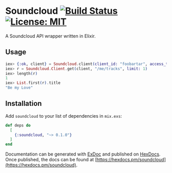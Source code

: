 # Soundcloud [![Build Status](https://travis-ci.com/adolfosilva/soundcloud.svg?token=dAEFQZUJn1dYyRnXJ6Vs&branch=master)](https://travis-ci.com/adolfosilva/soundcloud) [![License: MIT](https://img.shields.io/badge/License-MIT-orange.svg)](https://opensource.org/licenses/MIT)

A Soundcloud API wrapper written in Elixir.

## Usage

```elixir
iex> {:ok, client} = Soundcloud.client(client_id: "foobartar", access_token: "72-27has7d2-7afajf92")
iex> r = Soundcloud.Client.get(client, "/me/tracks", limit: 1)
iex> length(r)
1
iex> List.first(r).title
"Be my Love"
```

## Installation

Add `soundcloud` to your list of dependencies in `mix.exs`:

```elixir
def deps do
  [
    {:soundcloud, "~> 0.1.0"}
  ]
end
```

Documentation can be generated with [ExDoc](https://github.com/elixir-lang/ex_doc)
and published on [HexDocs](https://hexdocs.pm). Once published, the docs can
be found at [https://hexdocs.pm/soundcloud](https://hexdocs.pm/soundcloud).

